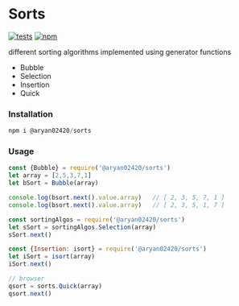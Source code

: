 # Sorts
[![tests][tests-shield]][tests-url]
[![npm][npm-shield]][npm-url]

different sorting algorithms implemented using generator functions

 - Bubble
 - Selection
 - Insertion
 - Quick

### Installation

```js
npm i @aryan02420/sorts
```

### Usage

```js
const {Bubble} = require('@aryan02420/sorts')
let array = [2,5,3,7,1]
let bSort = Bubble(array)

console.log(bsort.next().value.array)   // [ 2, 3, 5, 7, 1 ]
console.log(bsort.next().value.array)   // [ 2, 3, 5, 1, 7 ]
```

```js
const sortingAlgos = require('@aryan02420/sorts')
let sSort = sortingAlgos.Selection(array)
sSort.next()
```

```js
const {Insertion: isort} = require('@aryan02420/sorts')
let iSort = isort(array)
iSort.next()
```

```js
// browser
qsort = sorts.Quick(array)
qsort.next()
```

[tests-shield]: https://img.shields.io/github/workflow/status/aryan02420/Sorts/tests?label=tests
[tests-url]: https://github.com/aryan02420/sorts/actions/workflows/test-runner.yml
[npm-shield]: https://img.shields.io/npm/v/@aryan02420/sorts
[npm-url]: https://www.npmjs.com/package/@aryan02420/sorts
